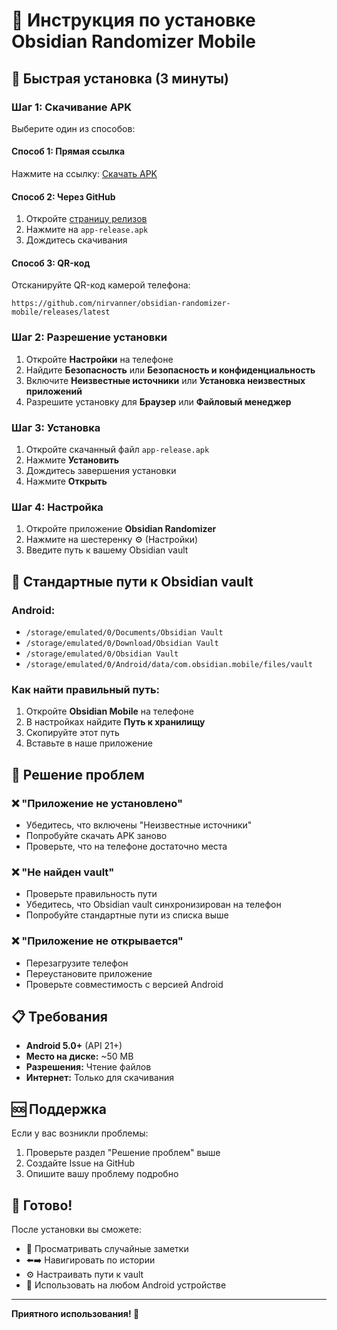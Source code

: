# 📱 Инструкция по установке Obsidian Randomizer Mobile

## 🎯 Быстрая установка (3 минуты)

### Шаг 1: Скачивание APK
Выберите один из способов:

#### Способ 1: Прямая ссылка
Нажмите на ссылку: [Скачать APK](https://github.com/nirvanner/obsidian-randomizer-mobile/releases/download/v1.0.0/app-release.apk)

#### Способ 2: Через GitHub
1. Откройте [страницу релизов](https://github.com/nirvanner/obsidian-randomizer-mobile/releases)
2. Нажмите на `app-release.apk`
3. Дождитесь скачивания

#### Способ 3: QR-код
Отсканируйте QR-код камерой телефона:
```
https://github.com/nirvanner/obsidian-randomizer-mobile/releases/latest
```

### Шаг 2: Разрешение установки
1. Откройте **Настройки** на телефоне
2. Найдите **Безопасность** или **Безопасность и конфиденциальность**
3. Включите **Неизвестные источники** или **Установка неизвестных приложений**
4. Разрешите установку для **Браузер** или **Файловый менеджер**

### Шаг 3: Установка
1. Откройте скачанный файл `app-release.apk`
2. Нажмите **Установить**
3. Дождитесь завершения установки
4. Нажмите **Открыть**

### Шаг 4: Настройка
1. Откройте приложение **Obsidian Randomizer**
2. Нажмите на шестеренку ⚙️ (Настройки)
3. Введите путь к вашему Obsidian vault

## 📁 Стандартные пути к Obsidian vault

### Android:
- `/storage/emulated/0/Documents/Obsidian Vault`
- `/storage/emulated/0/Download/Obsidian Vault`
- `/storage/emulated/0/Obsidian Vault`
- `/storage/emulated/0/Android/data/com.obsidian.mobile/files/vault`

### Как найти правильный путь:
1. Откройте **Obsidian Mobile** на телефоне
2. В настройках найдите **Путь к хранилищу**
3. Скопируйте этот путь
4. Вставьте в наше приложение

## 🔧 Решение проблем

### ❌ "Приложение не установлено"
- Убедитесь, что включены "Неизвестные источники"
- Попробуйте скачать APK заново
- Проверьте, что на телефоне достаточно места

### ❌ "Не найден vault"
- Проверьте правильность пути
- Убедитесь, что Obsidian vault синхронизирован на телефон
- Попробуйте стандартные пути из списка выше

### ❌ "Приложение не открывается"
- Перезагрузите телефон
- Переустановите приложение
- Проверьте совместимость с версией Android

## 📋 Требования

- **Android 5.0+** (API 21+)
- **Место на диске:** ~50 MB
- **Разрешения:** Чтение файлов
- **Интернет:** Только для скачивания

## 🆘 Поддержка

Если у вас возникли проблемы:
1. Проверьте раздел "Решение проблем" выше
2. Создайте Issue на GitHub
3. Опишите вашу проблему подробно

## 🎉 Готово!

После установки вы сможете:
- 🎲 Просматривать случайные заметки
- ⬅️➡️ Навигировать по истории
- ⚙️ Настраивать пути к vault
- 📱 Использовать на любом Android устройстве

---

**Приятного использования! 🚀** 